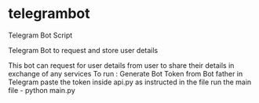 # telegrambot
Telegram Bot Script

Telegram Bot to request and store user details

This bot can request for user details from user to share their details in exchange of any services
To run :
Generate Bot Token from Bot father in Telegram
paste the token inside api.py as instructed in the file
run the main file - python main.py
